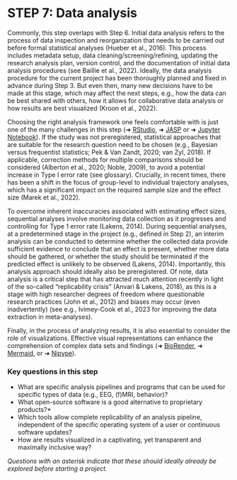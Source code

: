 # STEP 7: Data analysis

Commonly, this step overlaps with Step 6. Initial data analysis refers to the process of data inspection and reorganization that needs to be carried out before formal statistical analyses (Hueber et al., 2016). This process includes metadata setup, data cleaning/screening/refining, updating the research analysis plan, version control, and the documentation of initial data analysis procedures (see Baillie et al., 2022). Ideally, the data analysis procedure for the current project has been thoroughly planned and fixed in advance during Step 3. But even then, many new decisions have to be made at this stage, which may affect the next steps, e.g., how the data can be best shared with others, how it allows for collaborative data analysis or how results are best visualized (Kroon et al., 2022). 

Choosing the right analysis framework one feels comfortable with is just one of the many challenges in this step (➜ [RStudio](https://posit.co/), ➜ [JASP](https://jasp-stats.org/) or ➜ [Jupyter Notebook](https://jupyter.org/)). If the study was not preregistered, statistical approaches that are suitable for the research question need to be chosen (e.g., Bayesian versus frequentist statistics; Pek & Van Zandt, 2020; van Zyl, 2018). If applicable, correction methods for multiple comparisons should be considered (Alberton et al., 2020; Noble, 2009), to avoid a potential increase in Type I error rate (see glossary). Crucially, in recent times, there has been a shift in the focus of group-level to individual trajectory analyses, which has a significant impact on the required sample size and the effect size (Marek et al., 2022). 

To overcome inherent inaccuracies associated with estimating effect sizes, sequential analyses involve monitoring data collection as it progresses and controlling for Type 1 error rate (Lakens, 2014). During sequential analyses, at a predetermined stage in the project (e.g., defined in Step 2), an interim analysis can be conducted to determine whether the collected data provide sufficient evidence to conclude that an effect is present, whether more data should be gathered, or whether the study should be terminated if the predicted effect is unlikely to be observed (Lakens, 2014). Importantly, this analysis approach should ideally also be preregistered. Of note, data analysis is a critical step that has attracted much attention recently in light of the so-called “replicability crisis” (Anvari & Lakens, 2018), as this is a stage with high researcher degrees of freedom where questionable research practices (John et al., 2012) and biases may occur (even inadvertently) (see e.g., Ivimey-Cook et al., 2023 for improving the data extraction in meta-analyses).

Finally, in the process of analyzing results, it is also essential to consider the role of visualizations. Effective visual representations can enhance the comprehension of complex data sets and findings (➜ [BioRender](https://www.biorender.com/), ➜ [Mermaid](https://mermaid.js.org/), or ➜ [Nipype](https://nipype.readthedocs.io/en/latest/)). 

### Key questions in this step
- What are specific analysis pipelines and programs that can be used for specific types of data (e.g., EEG, (f)MRI, behavior)?
- What open-source software is a good alternative to proprietary products?*
- Which tools allow complete replicability of an analysis pipeline, independent of the specific operating system of a user or continuous software updates?
- How are results visualized in a captivating, yet transparent and maximally inclusive way?

_Questions with an asterisk indicate that these should ideally already be explored before starting a project._
